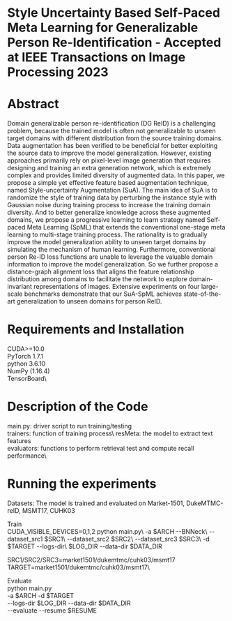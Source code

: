 # Style Uncertainty Based Self-Paced Meta Learning for Generalizable Person Re-Identification - Accepted at IEEE Transactions on Image Processing 2023

# Abstract
Domain generalizable person re-identification (DG ReID) is a challenging problem, because the trained model is often not generalizable to unseen target domains with different distribution from the source training domains. Data augmentation has been verified to be beneficial for better exploiting the source data to improve the model generalization. However, existing approaches primarily rely on pixel-level image generation that requires designing and training an extra generation network, which is extremely complex and provides limited diversity of augmented data. In this paper, we propose a simple yet effective feature based augmentation technique, named Style-uncertainty Augmentation (SuA). The main idea of SuA is to randomize the style of training data by perturbing the instance style with Gaussian noise during training process to increase the training domain diversity. And to better generalize knowledge across these augmented domains, we propose a progressive learning to learn strategy named Self-paced Meta Learning (SpML) that extends the conventional one-stage meta learning to multi-stage training process. The rationality is to gradually improve the model generalization ability to unseen target domains by simulating the mechanism of human learning. Furthermore, conventional person Re-ID loss functions are unable to leverage the valuable domain information to improve the model generalization. So we further propose a distance-graph alignment loss that aligns the feature relationship distribution among domains to facilitate the network to explore domain-invariant representations of images. Extensive experiments on four large-scale benchmarks demonstrate that our SuA-SpML achieves state-of-the-art generalization to unseen domains for person ReID.

# Requirements and Installation
CUDA>=10.0\
PyTorch 1.7.1\
python 3.6.10\
NumPy (1.16.4)\
TensorBoard\


# Description of the Code
main.py: driver script to run training/testing\
trainers: function of training process\ 
resMeta: the model to extract text features\
evaluators: functions to perform retrieval test and compute recall performance\


# Running the experiments
Datasets: The model is trained and evaluated on Market-1501, DukeMTMC-reID, MSMT17, CUHK03

Train\
CUDA_VISIBLE_DEVICES=0,1,2 python main.py\ -a $ARCH --BNNeck\ --dataset_src1 $SRC1\ --dataset_src2 $SRC2\ --dataset_src3 $SRC3\ -d $TARGET --logs-dir\ $LOG_DIR --data-dir $DATA_DIR

SRC1/SRC2/SRC3=market1501/dukemtmc/cuhk03/msmt17\
TARGET=market1501/dukemtmc/cuhk03/msmt17\

Evaluate\
python main.py \
-a $ARCH -d $TARGET \
--logs-dir $LOG_DIR --data-dir $DATA_DIR \
--evaluate --resume $RESUME

